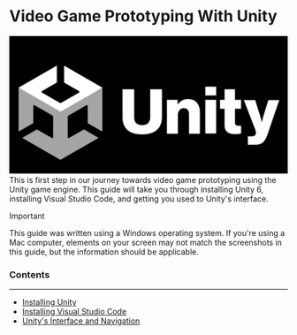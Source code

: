 # Video Game Prototyping With Unity
![img.png](img.png)
This is first step in our journey towards video game prototyping using the Unity game engine. This guide will take you through installing Unity 6, installing Visual Studio Code, and getting you used to Unity's interface.

>[!IMPORTANT]
> This guide was written using a Windows operating system.
> If you're using a Mac computer, elements on your screen may not match the screenshots in this guide, but the information should be applicable.
### Contents
***
* [Installing Unity](/01_Setup/SETUP.md)
* [Installing Visual Studio Code](/02_IDE/IDE.md)
* [Unity's Interface and Navigation ](/03_EditorOverview/EDITOR.md)
